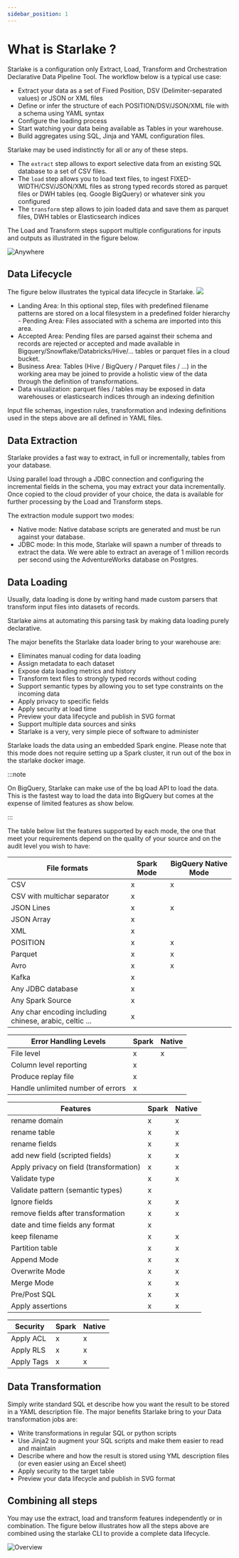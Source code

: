 ```yaml
---
sidebar_position: 1
---
```


# What is Starlake ?

Starlake is a configuration only Extract, Load,  Transform and Orchestration Declarative Data Pipeline Tool.
The workflow below is a typical use case:

* Extract your data as a set of Fixed Position, DSV (Delimiter-separated values) or JSON or XML files
* Define or infer the structure of each POSITION/DSV/JSON/XML file with a schema using YAML syntax
* Configure the loading process
* Start watching your data being available as Tables in your warehouse.
* Build aggregates using SQL, Jinja and YAML configuration files.  

Starlake may be used indistinctly for all or any of these steps.

* The `extract` step allows to export selective data from an existing SQL database to a set of CSV files.
* The `load` step allows you to load text files, to ingest FIXED-WIDTH/CSV/JSON/XML files as strong typed records stored as parquet files or DWH tables (eq. Google BigQuery) or whatever sink you configured
* The `transform` step allows to join loaded data and save them as parquet files, DWH tables or Elasticsearch indices

The Load and Transform steps support multiple configurations for inputs and outputs as illustrated in the
figure below. 

![Anywhere](/img/data-star.png "Anywhere")


## Data Lifecycle

The figure below illustrates the typical data lifecycle in Starlake.
![](/img/workflow.png)

* Landing Area: In this optional step, files with predefined filename patterns are stored on a local filesystem in a predefined folder hierarchy
*-* Pending Area: Files associated with a schema are imported into this area.
* Accepted Area: Pending files are parsed against their schema and records are rejected or accepted and made available in  Bigquery/Snowflake/Databricks/Hive/... tables or parquet files in a cloud bucket.
* Business Area: Tables (Hive / BigQuery / Parquet files / ...) in the working area may be joined to provide a holistic view of the data through the definition of transformations.
* Data visualization: parquet files / tables may be exposed in data warehouses or elasticsearch indices through an indexing definition

Input file schemas, ingestion rules, transformation and indexing definitions used in the steps above are all defined in YAML files.


## Data Extraction

Starlake provides a fast way to extract, in full or incrementally, tables from your database. 

Using parallel load through a JDBC connection and configuring the incremental fields in the schema, you may extract your data incrementally.
Once copied to the cloud provider of your choice, the data is available for further processing by the Load and Transform steps.

The extraction module support two modes:

* Native mode: Native database scripts are generated and must be run against your database.
* JDBC mode: In this mode, Starlake will spawn a number of threads to extract the data. We were able to extract an average of 1 million records per second using the AdventureWorks database on Postgres.


## Data Loading

Usually, data loading is done by writing hand made custom parsers that transform input files into datasets of records.

Starlake aims at automating this parsing task by making data loading purely declarative.

The major benefits the Starlake data loader bring to your warehouse are:

* Eliminates manual coding for data loading
* Assign metadata to each dataset
* Expose data loading metrics and history
* Transform text files to strongly typed records without coding
* Support semantic types by allowing you to set type constraints on the incoming data
* Apply privacy to specific fields
* Apply security at load time
* Preview your data lifecycle and publish in SVG format
* Support multiple data sources and sinks
* Starlake is a very, very simple piece of software to administer

Starlake loads the data using an embedded Spark engine. Please note that this mode does not require setting up a Spark cluster, it run out of the box in the starlake docker image.

:::note

On BigQuery, Starlake can make use of the bq load API to load the data. This is the fastest way to load the data into BigQuery but comes at the expense of limited features as show below.

:::

The table below list the features supported by each mode, the one that meet your requirements depend on the quality of your source and on the audit level you wish to have:

|File formats| Spark Mode | BigQuery Native Mode |
|---|------------|----------------------|
|CSV| x          | x                    |
|CSV with multichar separator| x          |
|JSON Lines| x          | x                    |
|JSON Array| x          |                      |
|XML| x          |                      |
|POSITION| x          | x                    |
|Parquet| x          | x                    |
|Avro| x          | x                    |
|Kafka| x          |                      |
|Any JDBC database| x          |                      |
|Any Spark Source| x          |                      |
|Any char encoding including chinese, arabic, celtic ...| x          |                      |

|Error Handling Levels|Spark|Native|
|---|---|---|
|File level|x|x|
|Column level reporting|x||
|Produce replay file|x||
|Handle unlimited number of errors|x||

|Features|Spark| Native |
|---|---|--------|
|rename domain|x| x      |
|rename table|x| x      |
|rename fields|x| x      |
|add new field (scripted fields)|x| x      |
|Apply privacy on field (transformation)|x| x      |
|Validate type|x| x      |
|Validate pattern (semantic types)|x|        |
|Ignore fields|x| x      |
|remove fields after transformation|x| x      |
|date and time fields any format|x|        |
|keep filename |x| x      |
|Partition table|x| x      |
|Append Mode|x| x      |
|Overwrite Mode|x| x      |
|Merge Mode|x| x      |
|Pre/Post SQL|x| x      |
|Apply assertions|x| x      |

|Security|Spark|Native|
|---|---|---|
|Apply ACL|x|x|
|Apply RLS|x|x|
|Apply Tags|x|x|



## Data Transformation

Simply write standard SQL et describe how you want the result to be stored in a YAML description file.
The major benefits Starlake bring to your Data transformation jobs are:

* Write transformations in regular SQL or python scripts
* Use Jinja2 to augment your SQL scripts and make them easier to read and maintain
* Describe where and how the result is stored using YML description files (or even easier using an Excel sheet)
* Apply security to the target table
* Preview your data lifecycle and publish in SVG format



## Combining all steps

You may use the extract, load and transform features independently or in combination.
The figure below illustrates how all the steps above are combined using the starlake CLI to provide a complete data lifecycle.

![Overview](/img/data-all-steps.png)


